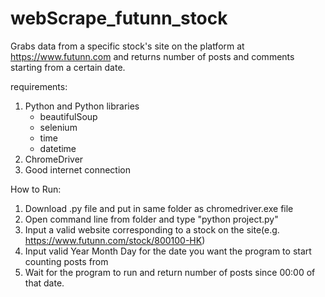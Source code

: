 # webScrape_futunn_stock
Grabs data from a specific stock's site on the platform at https://www.futunn.com and returns number of posts and comments starting from a certain date.

requirements:
 1. Python and Python libraries
    - beautifulSoup
    - selenium
    - time
    - datetime
  2. ChromeDriver
  3. Good internet connection

How to Run:
  1. Download .py file and put in same folder as chromedriver.exe file
  2. Open command line from folder and type "python project.py"
  3. Input a valid website corresponding to a stock on the site(e.g. https://www.futunn.com/stock/800100-HK)
  4. Input valid Year Month Day for the date you want the program to start counting posts from
  5. Wait for the program to run and return number of posts since 00:00 of that date.
